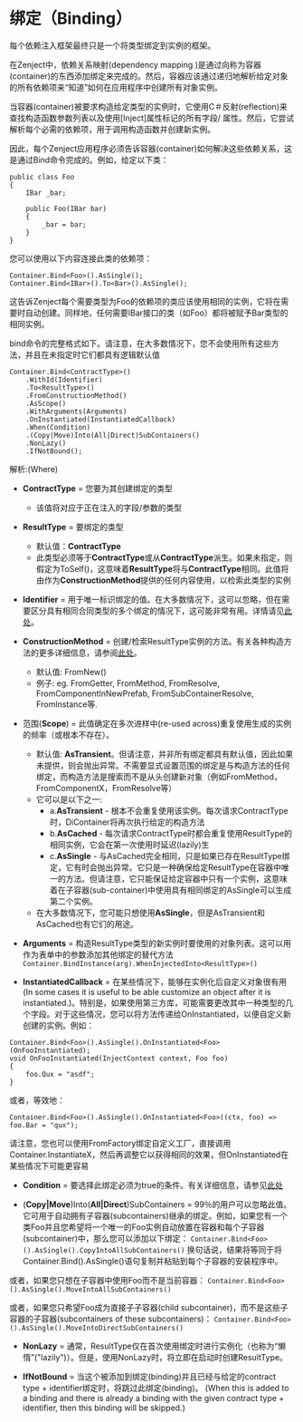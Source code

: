 # 绑定（Binding）
每个依赖注入框架最终只是一个将类型绑定到实例的框架。

在Zenject中，依赖关系映射(dependency mapping )是通过向称为容器(container)的东西添加绑定来完成的。然后，容器应该通过递归地解析给定对象的所有依赖项来“知道”如何在应用程序中创建所有对象实例。

当容器(container)被要求构造给定类型的实例时，它使用C＃反射(reflection)来查找构造函数参数列表以及使用[Inject]属性标记的所有字段/ 属性。然后，它尝试解析每个必需的依赖项，用于调用构造函数并创建新实例。

因此，每个Zenject应用程序必须告诉容器(container)如何解决这些依赖关系，这是通过Bind命令完成的。例如，给定以下类：
```
public class Foo
{
    IBar _bar;

    public Foo(IBar bar)
    {
        _bar = bar;
    }
}
```
您可以使用以下内容连接此类的依赖项：
```
Container.Bind<Foo>().AsSingle();
Container.Bind<IBar>().To<Bar>().AsSingle();
```
这告诉Zenject每个需要类型为Foo的依赖项的类应该使用相同的实例，它将在需要时自动创建。同样地，任何需要IBar接口的类（如Foo）都将被赋予Bar类型的相同实例。

bind命令的完整格式如下。请注意，在大多数情况下，您不会使用所有这些方法，并且在未指定时它们都具有逻辑默认值
```
Container.Bind<ContractType>()
    .WithId(Identifier)
    .To<ResultType>()
    .FromConstructionMethod()
    .AsScope()
    .WithArguments(Arguments)
    .OnInstantiated(InstantiatedCallback)
    .When(Condition)
    .(Copy|Move)Into(All|Direct)SubContainers()
    .NonLazy()
    .IfNotBound();
```

解析:(Where)
* **ContractType** = 您要为其创建绑定的类型
    * 该值将对应于正在注入的字段/参数的类型

* **ResultType** = 要绑定的类型
    * 默认值：**ContractType**
    * 此类型必须等于**ContractType**或从**ContractType**派生。如果未指定，则假定为ToSelf()，这意味着**ResultType**将与**ContractType**相同。此值将由作为**ConstructionMethod**提供的任何内容使用，以检索此类型的实例

* **Identifier** = 用于唯一标识绑定的值。在大多数情况下，这可以忽略，但在需要区分具有相同合同类型的多个绑定的情况下，这可能非常有用。详情请见[此处](Identifiers.md)。

* **ConstructionMethod** = 创建/检索ResultType实例的方法。有关各种构造方法的更多详细信息，请参阅[此处](construction_methods.md)。
    * 默认值: FromNew()
    * 例子: eg. FromGetter, FromMethod, FromResolve, FromComponentInNewPrefab, FromSubContainerResolve, FromInstance等.
    
* 范围(**Scope**) = 此值确定在多次进样中(re-used across)重复使用生成的实例的频率（或根本不存在）。

    * 默认值: **AsTransient**。但请注意，并非所有绑定都具有默认值，因此如果未提供，则会抛出异常。不需要显式设置范围的绑定是与构造方法的任何绑定，而构造方法是搜索而不是从头创建新对象（例如FromMethod，FromComponentX，FromResolve等）
    * 它可以是以下之一:
        * a.**AsTransient** - 根本不会重复使用该实例。每次请求ContractType时，DiContainer将再次执行给定的构造方法
        * b.**AsCached** - 每次请求ContractType时都会重复使用ResultType的相同实例，它会在第一次使用时延迟(lazily)生
        * c.**AsSingle** - 与AsCached完全相同，只是如果已存在ResultType绑定，它有时会抛出异常。它只是一种确保给定ResultType在容器中唯一的方法。但请注意，它只能保证给定容器中只有一个实例，这意味着在子容器(sub-container)中使用具有相同绑定的AsSingle可以生成第二个实例。
    * 在大多数情况下，您可能只想使用**AsSingle**，但是AsTransient和AsCached也有它们的用途。
* **Arguments** = 构造ResultType类型的新实例时要使用的对象列表。这可以用作为表单中的参数添加其他绑定的替代方法
`Container.BindInstance(arg).WhenInjectedInto<ResultType>()`
* **InstantiatedCallback** = 在某些情况下，能够在实例化后自定义对象很有用(In some cases it is useful to be able customize an object after it is instantiated.)。特别是，如果使用第三方库，可能需要更改其中一种类型的几个字段。对于这些情况，您可以将方法传递给OnInstantiated，以便自定义新创建的实例。例如：
```
Container.Bind<Foo>().AsSingle().OnInstantiated<Foo>(OnFooInstantiated);
void OnFooInstantiated(InjectContext context, Foo foo)
{
    foo.Qux = "asdf";
}
```
或者，等效地：
```
Container.Bind<Foo>().AsSingle().OnInstantiated<Foo>((ctx, foo) => foo.Bar = "qux");
```
请注意，您也可以使用FromFactory绑定自定义工厂，直接调用Container.InstantiateX，然后再调整它以获得相同的效果，但OnInstantiated在某些情况下可能更容易

* **Condition** = 要选择此绑定必须为true的条件。有关详细信息，请参见[此处](conditional_bindings.md)

* (**Copy|Move**)Into(**All|Direct**)SubContainers = 99％的用户可以忽略此值。它可用于自动拥有子容器(subcontainers)继承的绑定。例如，如果您有一个类Foo并且您希望将一个唯一的Foo实例自动放置在容器和每个子容器(subcontainer)中，那么您可以添加以下绑定：
`Container.Bind<Foo>().AsSingle().CopyIntoAllSubContainers()`
换句话说，结果将等同于将Container.Bind<Foo>().AsSingle()语句复制并粘贴到每个子容器的安装程序中。

或者，如果您只想在子容器中使用Foo而不是当前容器：
`Container.Bind<Foo>().AsSingle().MoveIntoAllSubContainers()`

或者，如果您只希望Foo成为直接子子容器(child subcontainer)，而不是这些子容器的子容器(subcontainers of these subcontainers)：
`Container.Bind<Foo>().AsSingle().MoveIntoDirectSubContainers()`

* **NonLazy** = 通常，ResultType仅在首次使用绑定时进行实例化（也称为“懒惰”("lazily")）。但是，使用NonLazy时，将立即在启动时创建ResultType。

* **IfNotBound** = 当这个被添加到绑定(binding)并且已经与给定的contract type + identifier绑定时，将跳过此绑定(binding)。
(When this is added to a binding and there is already a binding with the given contract type + identifier, then this binding will be skipped.)







